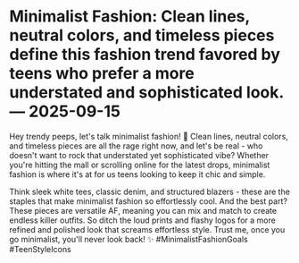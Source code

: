# Minimalist Fashion: Clean lines, neutral colors, and timeless pieces define this fashion trend favored by teens who prefer a more understated and sophisticated look. — 2025-09-15

Hey trendy peeps, let's talk minimalist fashion! 🌿 Clean lines, neutral colors, and timeless pieces are all the rage right now, and let's be real - who doesn't want to rock that understated yet sophisticated vibe? Whether you're hitting the mall or scrolling online for the latest drops, minimalist fashion is where it's at for us teens looking to keep it chic and simple. 

Think sleek white tees, classic denim, and structured blazers - these are the staples that make minimalist fashion so effortlessly cool. And the best part? These pieces are versatile AF, meaning you can mix and match to create endless killer outfits. So ditch the loud prints and flashy logos for a more refined and polished look that screams effortless style. Trust me, once you go minimalist, you'll never look back! ✨ #MinimalistFashionGoals #TeenStyleIcons